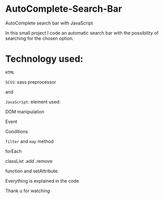 # AutoComplete-Search-Bar
AutoComplete search bar with JavaScript

In this small project I code an automatic search bar with the possibility of searching for the chosen option.

# Technology used: 

`HTML`

`SCSS`: sass preprocessor

and

`JavaScript`: element used:

DOM manipulation

Event

Conditions

`filter` and `map`  method

forEach

classList .add .remove

function and setAttribute.

Everything is explained in the code

Thank u for watching
